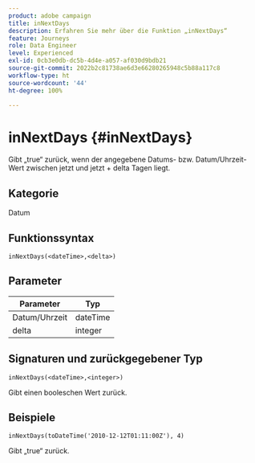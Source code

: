 ```yaml
---
product: adobe campaign
title: inNextDays
description: Erfahren Sie mehr über die Funktion „inNextDays“
feature: Journeys
role: Data Engineer
level: Experienced
exl-id: 0cb3e0db-dc5b-4d4e-a057-af030d9bdb21
source-git-commit: 2022b2c81738ae6d3e66280265948c5b88a117c8
workflow-type: ht
source-wordcount: '44'
ht-degree: 100%

---
```


# inNextDays {#inNextDays}

Gibt „true“ zurück, wenn der angegebene Datums- bzw. Datum/Uhrzeit-Wert zwischen jetzt und jetzt + delta Tagen liegt.

## Kategorie

Datum

## Funktionssyntax

`inNextDays(<dateTime>,<delta>)`

## Parameter

| Parameter | Typ |
|-----------|------------------|
| Datum/Uhrzeit | dateTime |
| delta | integer |

## Signaturen und zurückgegebener Typ

`inNextDays(<dateTime>,<integer>)`

Gibt einen booleschen Wert zurück.

## Beispiele

`inNextDays(toDateTime('2010-12-12T01:11:00Z'), 4)`

Gibt „true“ zurück.

